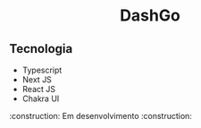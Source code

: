 <h1 align="center">DashGo</h1>
<h2>Tecnologia</h2>
<ul>
  <li>Typescript</li>
  <li>Next JS</li>
  <li>React JS</li>
  <li>Chakra UI</li>
</ul>
<p>:construction: Em desenvolvimento :construction:</p>
